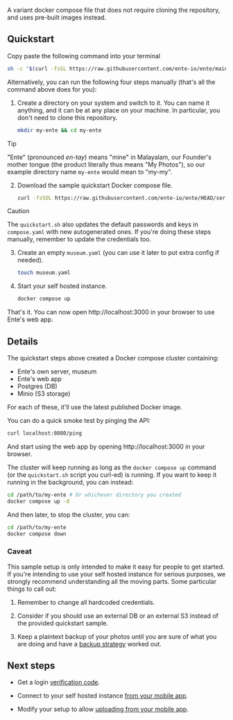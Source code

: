 A variant docker compose file that does not require cloning the repository, and
uses pre-built images instead.

## Quickstart

Copy paste the following command into your terminal

```sh
sh -c "$(curl -fsSL https://raw.githubusercontent.com/ente-io/ente/main/server/quickstart.sh)"
```

Alternatively, you can run the following four steps manually (that's all the
command above does for you):

1. Create a directory on your system and switch to it. You can name it
   anything, and it can be at any place on your machine. In particular, you
   don't need to clone this repository.

   ```sh
   mkdir my-ente && cd my-ente
   ```

> [!TIP]
>
> "Ente" (pronounced _en-tay_) means "mine" in Malayalam, our Founder's mother
> tongue (the product literally thus means "My Photos"), so our example
> directory name `my-ente` would mean to "my-my".

2. Download the sample quickstart Docker compose file.

   ```sh
   curl -fsSOL https://raw.githubusercontent.com/ente-io/ente/HEAD/server/quickstart/compose.yaml
   ```

> [!CAUTION]
>
> The `quickstart.sh` also updates the default passwords and keys in
> `compose.yaml` with new autogenerated ones. If you're doing these steps
> manually, remember to update the credentials too.

3. Create an empty `museum.yaml` (you can use it later to put extra config if
   needed).

   ```sh
   touch museum.yaml
   ```

4. Start your self hosted instance.

   ```sh
   docker compose up
   ```

That's it. You can now open http://localhost:3000 in your browser to use Ente's
web app.

## Details

The quickstart steps above created a Docker compose cluster containing:

- Ente's own server, museum
- Ente's web app
- Postgres (DB)
- Minio (S3 storage)

For each of these, it'll use the latest published Docker image.

You can do a quick smoke test by pinging the API:

```sh
curl localhost:8080/ping
```

And start using the web app by opening http://localhost:3000 in your browser.

The cluster will keep running as long as the `docker compose up` command (or the
`quickstart.sh` script you curl-ed) is running. If you want to keep it running
in the background, you can instead:

```sh
cd /path/to/my-ente # Or whichever directory you created
docker compose up -d
```

And then later, to stop the cluster, you can:

```sh
cd /path/to/my-ente
docker compose down
```

### Caveat

This sample setup is only intended to make it easy for people to get started. If
you're intending to use your self hosted instance for serious purposes, we
strongly recommend understanding all the moving parts. Some particular things to
call out:

1. Remember to change all hardcoded credentials.

2. Consider if you should use an external DB or an external S3 instead of the
   provided quickstart sample.

3. Keep a plaintext backup of your photos until you are sure of what you are
   doing and have a [backup
   strategy](https://help.ente.io/self-hosting/faq/backup) worked out.

## Next steps

* Get a login [verification
  code](https://help.ente.io/self-hosting/faq/otp#verification-code).

* Connect to your self hosted instance [from your mobile
  app](https://help.ente.io/self-hosting/guides/custom-server/).

* Modify your setup to allow [uploading from your mobile
  app](https://help.ente.io/self-hosting/guides/configuring-s3).
